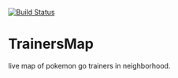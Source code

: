 [![Build Status](https://travis-ci.org/delvier/TrainersMap.svg?branch=master)](https://travis-ci.org/delvier/TrainersMap)

# TrainersMap
live map of pokemon go trainers in neighborhood.

